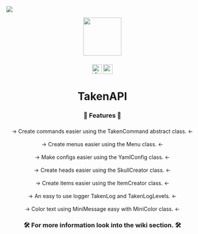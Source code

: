 [![](https://jitpack.io/v/steffqxyz/TakenAPI.svg)](https://jitpack.io/#steffqxyz/TakenAPI)

<div align="center">
  <img height="100" src="https://i.imgur.com/wVhmrpJ.jpeg"  />
</div>

###

<div align="center">
  <img src="https://img.shields.io/static/v1?message=steffff_&logo=discord&label=&color=7289DA&logoColor=white&labelColor=&style=for-the-badge" height="25" alt="discord logo"  />
  <a href="paypal.me/steffqxyz" target="_blank">
    <img src="https://img.shields.io/static/v1?message=PayPal&logo=paypal&label=&color=00457C&logoColor=white&labelColor=&style=for-the-badge" height="25" alt="paypal logo"  />
  </a>
</div>

###

<h1 align="center">TakenAPI</h1>

###

<h3 align="center">💎 Features 💎</h3>

###

<p align="center">-> Create commands easier using the TakenCommand abstract class. <-<br><br>-> Create menus easier using the Menu class. <-<br><br>-> Make configs easier using the YamlConfig class. <-<br><br>-> Create heads easier using the SkullCreator class. <-<br><br>-> Create items easier using the ItemCreator class. <-<br><br>-> An easy to use logger TakenLog and TakenLogLevels. <-<br><br>-> Color text using MiniMessage easy with MiniColor class. <-</p>

###

<h3 align="center">🛠 For more information look into the wiki section. 🛠</h3>

###
